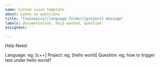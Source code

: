 ```yaml
---
name: Custom issue template
about: Leave us questions
title: "[twinspica][language folder][project] message"
labels: documentation, help wanted, question
assignees: ''

---
```


Help Need:

Language: eg; [c++]
Project: eg; [hello world]
Question: eg; how to trigger test under hello world?
